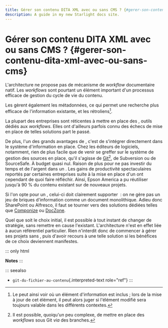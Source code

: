 ```yaml
---
title: Gérer son contenu DITA XML avec ou sans CMS ? {#gerer-son-contenu-dita-xml-avec-ou-sans-cms}
description: A guide in my new Starlight docs site.
---
```

# Gérer son contenu DITA XML avec ou sans CMS ? {#gerer-son-contenu-dita-xml-avec-ou-sans-cms}

L\'architecture ne propose pas de mécanisme de *workflow* documentaire
natif. Les *workflows* sont pourtant un élément important d\'un
processus efficace de gestion du cycle de vie du contenu.

Les gèrent également les métadonnées, ce qui permet une recherche plus
efficace de l\'information existante, et les rétroliens[^1].

La plupart des entreprises sont réticentes à mettre en place des ,
outils dédiés aux *workflows*. Elles ont d\'ailleurs parfois connu des
échecs de mise en place de telles solutions part le passé.

De plus, l\'un des grands avantages de , c\'est de s\'intégrer
directement dans le système d\'information en place. Chez les éditeurs
de logiciels, notamment, rien de plus facile que de venir se greffer sur
le système de gestion des sources en place, qu\'il s\'agisse de
[Git]()[^2], de Subversion ou de SourceSafe. À budget quasi nul. Raison
de plus pour ne pas investir du temps et de l\'argent dans un . Les
gains de productivité spectaculaires reportés par certaines entreprises
suite à la mise en place d\'un ont cependant de quoi faire réfléchir.
Ainsi, Epson America a pu réutiliser jusqu\'à 90 % du contenu existant
sur de nouveaux projets.

Si l\'on opte pour un , celui-ci doit clairement supporter  : on ne gère
pas un jeu de briques d\'information comme un document monolithique.
Adieu donc SharePoint ou Alfresco, il faut se tourner vers des solutions
dédiées telles que [Componize]() ou [DocZone]().

Quel que soit le choix initial, il est possible à tout instant de
changer de stratégie, sans remettre en cause l\'existant.
L\'architecture n\'est en effet liée à aucun référentiel particulier.
Rien n\'interdit donc de commencer à gérer ses projets sans , puis
d\'avoir recours à une telle solution si les bénéfices de ce choix
deviennent manifestes.

::: only
html

**Notes**
:::

::: seealso
-   `git-du-fichier-au-contenu`{.interpreted-text role="ref"}
:::

[^1]: Le peut ainsi voir où un élément d\'information est inclus ; lors
    de la mise à jour de cet élément, il peut alors juger si l\'élément
    modifié sera toujours valable dans les différents contextes.

[^2]: Il est possible, quoiqu\'un peu complexe, de mettre en place des
    *workflows* sous Git *via* des branches.

